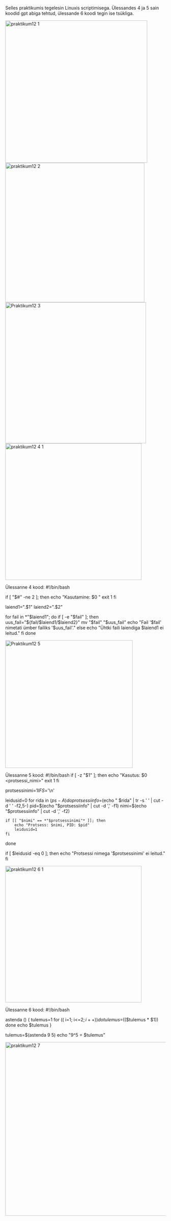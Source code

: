 Selles praktikumis tegelesin Linuxis scriptimisega. Ülessandes 4 ja 5 sain koodid gpt abiga tehtud, ülessande 6 koodi tegin ise tsükliga.

<img width="446" alt="praktikum12 1" src="https://github.com/user-attachments/assets/3d81d664-9e38-44da-bcb8-f95606622b9c">
<img width="437" alt="praktikum12 2" src="https://github.com/user-attachments/assets/445da319-c5de-45d6-baf3-3b3b1c88122c">
<img width="442" alt="Praktikum12 3" src="https://github.com/user-attachments/assets/9836d938-2ec3-47f2-9525-9c87047dc60a">
<img width="428" alt="praktikum12 4 1" src="https://github.com/user-attachments/assets/7eabdfe5-2ad8-49fd-a3fd-4013ddc5451f">

Ülessanne 4 kood: 
#!/bin/bash

if [ "$#" -ne 2 ]; then
    echo "Kasutamine: $0 <laiend A> <laiend B>"
    exit 1
fi

laiend1=".$1"
laiend2=".$2"

for fail in *"$laiend1"; do
    if [ -e "$fail" ]; then
        uus_fail="${fail/$laiend1/$laiend2}" 
        mv "$fail" "$uus_fail" 
        echo "Fail '$fail' nimetati ümber failiks '$uus_fail'."
    else
        echo "Ühtki faili laiendiga $laiend1 ei leitud."
    fi
done

<img width="400" alt="Praktikum12 5" src="https://github.com/user-attachments/assets/44940556-63b1-4a9e-ab0a-8fc40d675176">

Ülessanne 5 kood:
#!/bin/bash
if [ -z "$1" ]; then
    echo "Kasutus: $0 <protsessi_nimi>"
    exit 1
fi

protsessinimi=$1
IFS=$'\n' 

leidusid=0
for rida in $(ps -A)
do
    protsessiinfo=$(echo " $rida" | tr -s ' ' | cut -d ' ' -f2,5-)
    pid=$(echo "$protsessiinfo" | cut -d ',' -f1)
    nimi=$(echo "$protsessiinfo" | cut -d ',' -f2)

    if [[ "$nimi" == *"$protsessinimi"* ]]; then
        echo "Protsess: $nimi, PID: $pid"
        leidusid=1
    fi
done

if [ $leidusid -eq 0 ]; then
    echo "Protsessi nimega '$protsessinimi' ei leitud."
fi

<img width="428" alt="praktikum12 6 1" src="https://github.com/user-attachments/assets/ee910c5c-2151-4417-87d8-1b981cf372b2">

Ülessanne 6 kood: 
#!/bin/bash

astenda () {
  tulemus=1
  for (( i=1; i<=$2; i++ ))
  do
    tulemus=$(($tulemus * $1))
  done
  echo $tulemus
}

tulemus=$(astenda 9 5)
echo "9^5 = $tulemus"


<img width="544" alt="praktikum12 7" src="https://github.com/user-attachments/assets/dfe8fff3-cb56-4553-bcea-fb1aeeec9d43">
